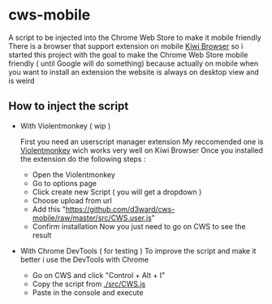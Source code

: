 # cws-mobile

A script to be injected into the Chrome Web Store to make it mobile friendly
There is a browser that support extension on mobile [Kiwi Browser](https://kiwibrowser.com)
so i started this project with the goal to make the Chrome Web Store mobile friendly ( until Google will do something)
because actually on mobile when you want to install an extension the website is always on desktop view and is weird

## How to inject the script

- With Violentmonkey ( wip )

    First you need an userscript manager extension
    My reccomended one is [Violentmonkey](https://violentmonkey.github.io/) wich works very well on Kiwi Browser
    Once you installed the extension do the following steps :
  - Open the Violentmonkey
  - Go to options page
  - Click create new Script ( you will get a dropdown )
  - Choose upload from url
  - Add this "https://github.com/d3ward/cws-mobile/raw/master/src/CWS.user.js"
  - Confirm installation
    Now you just need to go on CWS to see the result

- With Chrome DevTools ( for testing )
    To improve the script and make it better i use the DevTools with Chrome
  - Go on CWS and click "Control + Alt + I"
  - Copy the script from [./src/CWS.js](https://github.com/d3ward/cws-mobile/blob/master/src/CWS.js)
  - Paste in the console and execute
  